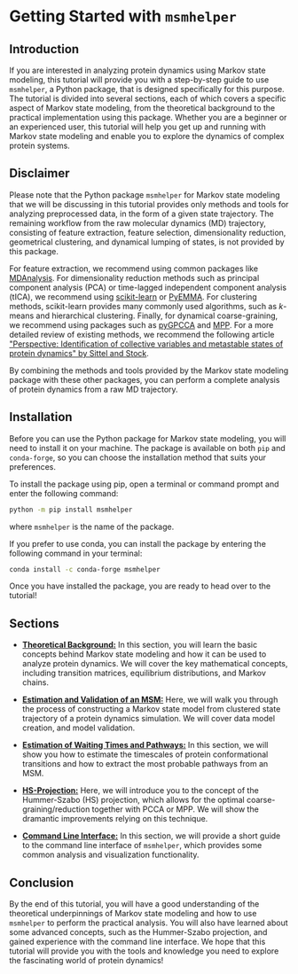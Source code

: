 # Getting Started with `msmhelper`

## Introduction
If you are interested in analyzing protein dynamics using Markov state modeling, this tutorial will provide you with a step-by-step guide to use `msmhelper`, a Python package, that is designed specifically for this purpose. The tutorial is divided into several sections, each of which covers a specific aspect of Markov state modeling, from the theoretical background to the practical implementation using this package. Whether you are a beginner or an experienced user, this tutorial will help you get up and running with Markov state modeling and enable you to explore the dynamics of complex protein systems.


## Disclaimer
Please note that the Python package `msmhelper` for Markov state modeling that we will be discussing in this tutorial provides only methods and tools for analyzing preprocessed data, in the form of a given state trajectory. The remaining workflow from the raw molecular dynamics (MD) trajectory, consisting of feature extraction, feature selection, dimensionality reduction, geometrical clustering, and dynamical lumping of states, is not provided by this package.

For feature extraction, we recommend using common packages like [MDAnalysis](https://www.mdanalysis.org/). For dimensionality reduction methods such as principal component analysis (PCA) or time-lagged independent component analysis (tICA), we recommend using [scikit-learn](https://scikit-learn.org/stable/) or [PyEMMA](http://emma-project.org/latest/). For clustering methods, scikit-learn provides many commonly used algorithms, such as $k$-means and hierarchical clustering. Finally, for dynamical coarse-graining, we recommend using packages such as [pyGPCCA](https://pygpcca.readthedocs.io/) and [MPP](https://moldyn.github.io/Clustering). For a more detailed review of existing methods, we recommend the following article ["Perspective: Identification of collective variables and metastable states of protein dynamics" by Sittel and Stock](https://doi.org/10.1063/1.5049637).

By combining the methods and tools provided by the Markov state modeling package with these other packages, you can perform a complete analysis of protein dynamics from a raw MD trajectory.

## Installation
Before you can use the Python package for Markov state modeling, you will need to install it on your machine. The package is available on both `pip` and `conda-forge`, so you can choose the installation method that suits your preferences.

To install the package using pip, open a terminal or command prompt and enter the following command:

```bash
python -m pip install msmhelper
```

where `msmhelper` is the name of the package.

If you prefer to use conda, you can install the package by entering the following command in your terminal:

```bash
conda install -c conda-forge msmhelper
```

Once you have installed the package, you are ready to head over to the tutorial!

## Sections
- [**Theoretical Background:**](../theory) In this section, you will learn the basic concepts behind Markov state modeling and how it can be used to analyze protein dynamics. We will cover the key mathematical concepts, including transition matrices, equilibrium distributions, and Markov chains.

- [**Estimation and Validation of an MSM:**](../msm) Here, we will walk you through the process of constructing a Markov state model from clustered state trajectory of a protein dynamics simulation. We will cover data model creation, and model validation.

- [**Estimation of Waiting Times and Pathways:**](../msm) In this section, we will show you how to estimate the timescales of protein conformational transitions and how to extract the most probable pathways from an MSM.

- [**HS-Projection:**](../hummerszabo) Here, we will introduce you to the concept of the Hummer-Szabo (HS) projection, which allows for the optimal coarse-graining/reduction together with PCCA or MPP. We will show the dramantic improvements relying on this technique.

- [**Command Line Interface:**](../cli) In this section, we will provide a short guide to the command line interface of `msmhelper`, which provides some common analysis and visualization functionality.

## Conclusion
By the end of this tutorial, you will have a good understanding of the theoretical underpinnings of Markov state modeling and how to use `msmhelper` to perform the practical analysis. You will also have learned about some advanced concepts, such as the Hummer-Szabo projection, and gained experience with the command line interface. We hope that this tutorial will provide you with the tools and knowledge you need to explore the fascinating world of protein dynamics!
